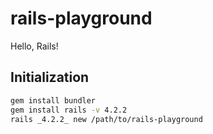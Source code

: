 # rails-playground

Hello, Rails!


## Initialization

```bash
gem install bundler
gem install rails -v 4.2.2
rails _4.2.2_ new /path/to/rails-playground
```
